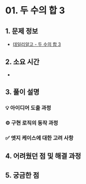 # 01. 두 수의 합 3

## 1. 문제 정보
- [데일리알고 - 두 수의 합 3](https://dailyalgo.kr/ko/problems/194)

## 2. 소요 시간
- 

## 3. 풀이 설명
### 💡 아이디어 도출 과정

### ⚙️ 구현 로직의 동작 과정

### ✅ 엣지 케이스에 대한 고려 사항

## 4. 어려웠던 점 및 해결 과정

## 5. 궁금한 점

